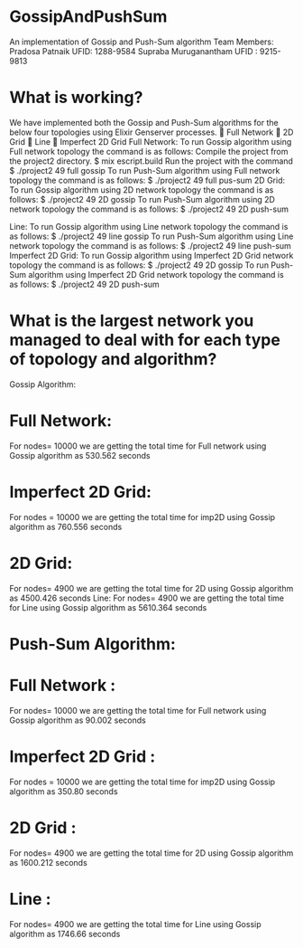 # GossipAndPushSum
An implementation of Gossip and Push-Sum algorithm 
Team Members: 
Pradosa Patnaik
UFID: 1288-9584
Supraba Muruganantham 
UFID : 9215-9813

# What is working?
We have implemented both the Gossip and Push-Sum algorithms for the below four topologies using Elixir Genserver processes.
	Full Network
	2D Grid
	Line
	Imperfect 2D Grid
Full Network:
To run Gossip algorithm using Full network topology the command is as follows:
 Compile the project from the project2 directory.
$ mix escript.build
Run the project with the command
$  ./project2 49 full gossip
To run Push-Sum algorithm using Full network topology the command is as follows:
$  ./project2 49 full pus-sum
2D Grid: 
To run Gossip algorithm using 2D network topology the command is as follows:
$  ./project2 49 2D gossip
To run Push-Sum algorithm using 2D network topology the command is as follows:
$  ./project2 49 2D push-sum

Line:
To run Gossip algorithm using Line network topology the command is as follows:
 $  ./project2 49 line gossip
To run Push-Sum algorithm using Line network topology the command is as follows:
 $  ./project2 49 line push-sum
Imperfect 2D Grid:
To run Gossip algorithm using Imperfect 2D Grid network topology the command is as follows:
$  ./project2 49 2D gossip
To run Push-Sum algorithm using Imperfect 2D Grid network topology the command is as follows:
$  ./project2 49 2D push-sum

# What is the largest network you managed to deal with for each type of topology and algorithm?
Gossip Algorithm:
# Full Network:
For nodes= 10000 we are getting the total time for Full network using Gossip algorithm as 530.562 seconds
# Imperfect 2D Grid:
For nodes = 10000 we are getting the total time for imp2D using Gossip algorithm as 760.556 seconds
# 2D Grid:
For nodes= 4900 we are getting the total time for 2D using Gossip algorithm as 4500.426 seconds
Line:
For nodes= 4900 we are getting the total time for Line using Gossip algorithm as 5610.364 seconds

# Push-Sum Algorithm:
# Full Network :
For nodes= 10000 we are getting the total time for Full network using Gossip algorithm as 90.002 seconds
# Imperfect 2D Grid :
For nodes = 10000 we are getting the total time for imp2D using Gossip algorithm as 350.80 seconds

# 2D Grid :
For nodes= 4900 we are getting the total time for 2D using Gossip algorithm as 1600.212 seconds
# Line :
For nodes= 4900 we are getting the total time for Line using Gossip algorithm as 1746.66 seconds

